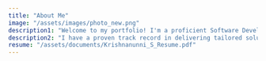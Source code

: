 ```yaml
---
title: "About Me"
image: "/assets/images/photo_new.png"
description1: "Welcome to my portfolio! I'm a proficient Software Developer with 2+ years of experience in backend and frontend development, specializing in Magento and Laravel. I have demonstrated success in PHP-based web application development, API integration, and UI design using Vue.js."
description2: "I have a proven track record in delivering tailored solutions, including a custom hospital management system for Alphonsa Hospital. I'm adept at optimizing performance and resolving complex challenges, with a strong commitment to quality and continuous improvement. Currently working at Webandcrafts Pvt. Ltd as a Magento Developer."
resume: "/assets/documents/Krishnanunni_S_Resume.pdf"
---
```


